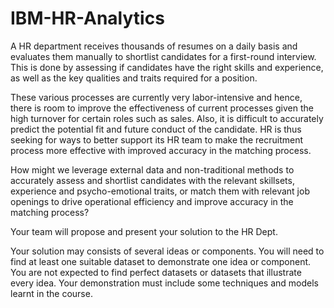 # IBM-HR-Analytics
A HR department receives thousands of resumes on a daily basis and evaluates them manually to shortlist candidates for a first-round interview. This is done by assessing if candidates have the right skills and experience, as well as the key qualities and traits required for a position. 

These various processes are currently very labor-intensive and hence, there is room to improve the effectiveness of current processes given the high turnover for certain roles such as sales. Also, it is difficult to accurately predict the potential fit and future conduct of the candidate. HR is thus seeking for ways to better support its HR team to make the recruitment process more effective with improved accuracy in the matching process. 

How might we leverage external data and non-traditional methods to accurately assess and shortlist candidates with the relevant skillsets, experience and psycho-emotional traits, or match them with relevant job openings to drive operational efficiency and improve accuracy in the matching process? 
 
Your team will propose and present your solution to the HR Dept. 

Your solution may consists of several ideas or components. You will need to find at least one suitable dataset to demonstrate one idea or component. You are not expected to find perfect datasets or datasets that illustrate every idea. Your demonstration must include some techniques and models learnt in the course.
